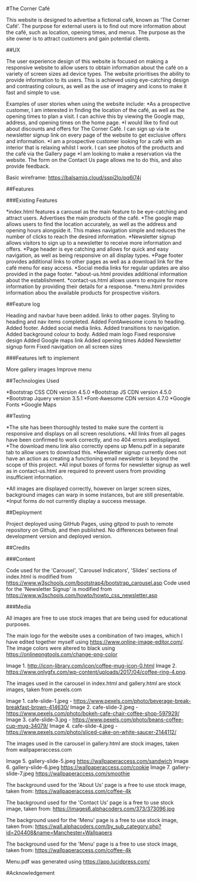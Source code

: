 #The Corner Café

This website is designed to advertise a fictional café, known as 'The Corner Café'.
The purpose for external users is to find out more information about the café, such as location, opening times, and menus.
The purpose as the site owner is to attract customers and gain potential clients.

##UX

The user experience design of this website is focused on making a responsive website to allow users to obtain information about the café on a variety of screen sizes ad device types.
The website prioritises the ability to provide information to its users. This is achieved using eye-catching design and contrasting colours, as well as the use of imagery and icons to make it fast and simple to use.

Examples of user stories when using the website include:
*As a prospective customer, I am interested in finding the location of the café, as well as the opening times to plan a visit. I can achive this by viewing the Google map, address, and opening times on the home page.
*I would like to find out about discounts and offers for The Corner Café. I can sign up via te newsletter signup link on every page of the website to get exclusive offers and information.
*I am a prospective customer looking for a café with an interior that is relaxing whilst I work. I can see photos of the products and the café via the Gallery page
*I am looking to make a reservation via the website. The form on the Contact Us page allows me to do this, and also provide feedback.

Basic wireframe:
https://balsamiq.cloud/sspi2lo/pq6l74j

##Features

###Existing Features

*index.html features a carousel as the main feature to be eye-catching and attract users. Advertises the main products of the café.
*The google map allows users to find the location accurately, as well as the address and opening hours alongside it. This makes navigation simple and reduces the number of clicks to reach the desired information.
*Newsletter signup allows visitors to sign up to a newsletter to receive more information and offers.
*Page header is eye catching and allows for quick and easy navigation, as well as being responsive on all display types.
*Page footer provides additional links to other pages as well as a download link for the café menu for easy access.
*Social media links for regular updates are also provided in the page footer.
*about-us.html provides additional information about the establishment.
*contact-us.html allows users to enquire for more information by providing their details for a response.
*menu.html provides information abou the available products for prospective visitors.

##Feature log

Heading and navbar have been added. links to other pages.
Styling to heading and nav items completed.
Added FontAwesome icons to heading.
Added footer.
Added social media links.
Added transitions to navigation.
Added background colour to body.
Added main logo
Fixed responsive design
Added Google maps link
Added opening times
Added Newsletter signup form
Fixed navigation on all screen sizes

###Features left to implement

More gallery images
Improve menu

##Technologies Used

*Bootstrap CSS CDN version 4.5.0
*Bootstrap JS CDN version 4.5.0
*Bootstrap Jquery version 3.5.1
*Font-Awesome CDN version 4.7.0
*Google Fonts
*Google Maps

##Testing

*The site has been thoroughly tested to make sure the content is responsive and displays on all screen resolutions. 
*All links from all pages have been confirmed to work correctly, and no 404 errors aredisplayed.
*The download menu link also correctly opens up Menu.pdf in a separate tab to allow users to download this.
*Newsletter signup currently does not have an action as creating a functioning email newsletter is beyond the scope of this project.
*All input boxes of forms for newsletter signup as well as in contact-us.html are required to prevent users from providing insufficient information.

*All images are displayed correctly, however on larger screen sizes, background images can warp in some instances, but are still presentable.
*Input forms do not currently display a success message.


##Deployment

Project deployed using GitHub Pages, using gitpod to push to remote repository on Github, and then published.
No differences between final development version and deployed version.

##Credits

###Content

Code used for the 'Carousel', 'Carousel Indicators', 'Slides' sections of index.html is modified from https://www.w3schools.com/bootstrap4/bootstrap_carousel.asp
Code used for the 'Newsletter Signup' is modified from https://www.w3schools.com/howto/howto_css_newsletter.asp


###Media

All images are free to use stock images that are being used for educational purposes.

The main logo for the website uses a combination of two images, which I have edited together myself using https://www.online-image-editor.com/.
The image colors were altered to black using https://onlinepngtools.com/change-png-color

Image 1. http://icon-library.com/icon/coffee-mug-icon-0.html
Image 2. https://www.onlygfx.com/wp-content/uploads/2017/04/coffee-ring-4.png.

The images used in the carousel in index.html and gallery.html are stock images, taken from pexels.com

Image 1. cafe-slide-1.jpeg - https://www.pexels.com/photo/beverage-break-breakfast-brown-414630/
Image 2. cafe-slide-2.jpeg - https://www.pexels.com/photo/bokeh-cafe-chair-coffee-shop-597929/
Image 3. cafe-slide-3.jpg - https://www.pexels.com/photo/beans-coffee-cup-mug-34079/
Image 4. cafe-slide-4.jpeg - https://www.pexels.com/photo/sliced-cake-on-white-saucer-2144112/

The images used in the carousel in gallery.html are stock images, taken from wallpaperaccess.com

Image 5. gallery-slide-5.jpeg https://wallpaperaccess.com/sandwich
Image 6. gallery-slide-6.jpeg https://wallpaperaccess.com/cookie
Image 7. gallery-slide-7.jpeg https://wallpaperaccess.com/smoothie


The background used for the 'About Us' page is a free to use stock image, taken from:
https://wallpaperaccess.com/coffee-4k

The background used for the 'Contact Us' page is a free to use stock image, taken from:
https://images6.alphacoders.com/373/373096.jpg

The background used for the 'Menu' page is a free to use stock image, taken from:
https://wall.alphacoders.com/by_sub_category.php?id=204408&name=Manchester+Wallpapers

The background used for the 'Menu' page is a free to use stock image, taken from:
https://wallpaperaccess.com/coffee-4k

Menu.pdf was generated using
https://app.lucidpress.com/

#Acknowledgement


